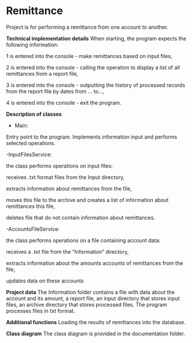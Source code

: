 # Remittance
Project is for performing a remittance from one account to another.

**Technical implementation details**
When starting, the program expects the following information:

1 is entered into the console - make remittances based on input files,

2 is entered into the console - calling the operation to display a list of all remittances from a report file,

3 is entered into the console - outputting the history of processed records from the report file by dates from ... to...,

4 is entered into the console - exit the program.

**Description of classes**

- Main: 

Entry point to the program. Implements information input and performs selected operations.

-InputFilesService:

the class performs operations on input files:

receives .txt format files from the Input directory, 

extracts information about remittances from the file,

moves this file to the archive and creates a list of information about remittances this file,

deletes file that do not contain information about remittances.

-AccountsFileService:

the class performs operations on a file containing account data: 

receives a .txt file from the “Information” directory, 

extracts information about the amounts accounts of remittances from the file,

updates data on these accounts




**Project data**
The Information folder contains a file with data about the account and its amount, a report file,
an input directory that stores input files, an archive directory that stores processed files. The program processes files in txt format.

**Additional functions**
Loading the results of remittances into the database.

**Class diagram**
The class diagram is provided in the documentation folder.



 
